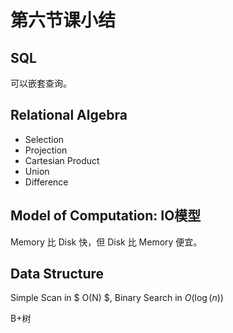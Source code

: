 # 第六节课小结

## SQL

可以嵌套查询。

## Relational Algebra

* Selection
* Projection
* Cartesian Product
* Union
* Difference

## Model of Computation: IO模型

Memory 比 Disk 快，但 Disk 比 Memory 便宜。

## Data Structure

Simple Scan in $ O(N) $, Binary Search in $O(\log (n))$

B+树





